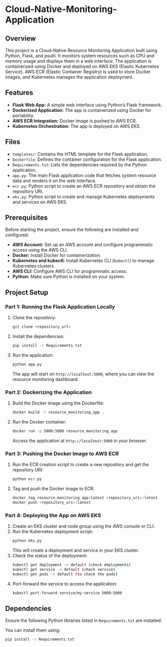 # Cloud-Native-Monitoring-Application

## Overview

This project is a Cloud-Native Resource Monitoring Application built using Python, Flask, and psutil. It monitors system resources such as CPU and memory usage and displays them in a web interface. The application is containerized using Docker and deployed on AWS EKS (Elastic Kubernetes Service). AWS ECR (Elastic Container Registry) is used to store Docker images, and Kubernetes manages the application deployment.

## Features

- **Flask Web App:** A simple web interface using Python’s Flask framework.
- **Dockerized Application:** The app is containerized using Docker for portability.
- **AWS ECR Integration:** Docker image is pushed to AWS ECR.
- **Kubernetes Orchestration:** The app is deployed on AWS EKS.

## Files

- `templates/`: Contains the HTML template for the Flask application.
- `Dockerfile`: Defines the container configuration for the Flask application.
- `Requirements.txt`: Lists the dependencies required by the Python application.
- `app.py`: The main Flask application code that fetches system resource data and renders it on the web interface.
- `ecr.py`: Python script to create an AWS ECR repository and obtain the repository URI.
- `eks.py`: Python script to create and manage Kubernetes deployments and services on AWS EKS.

## Prerequisites

Before starting the project, ensure the following are installed and configured:

- **AWS Account:** Set up an AWS account and configure programmatic access using the AWS CLI.
- **Docker:** Install Docker for containerization.
- **Kubernetes and kubectl:** Install Kubernetes CLI (`kubectl`) to manage Kubernetes clusters.
- **AWS CLI:** Configure AWS CLI for programmatic access.
- **Python:** Make sure Python is installed on your system.

## Project Setup

### Part 1: Running the Flask Application Locally

1. Clone the repository:
    ```bash
    git clone <repository_url>
    ```
2. Install the dependencies:
    ```bash
    pip install -r Requirements.txt
    ```
3. Run the application:
    ```bash
    python app.py
    ```
   The app will start on `http://localhost:5000`, where you can view the resource monitoring dashboard.

### Part 2: Dockerizing the Application

1. Build the Docker image using the Dockerfile:
    ```bash
    docker build -t resource_monitoring_app .
    ```
2. Run the Docker container:
    ```bash
    docker run -p 5000:5000 resource_monitoring_app
    ```
   Access the application at `http://localhost:5000` in your browser.

### Part 3: Pushing the Docker Image to AWS ECR

1. Run the ECR creation script to create a new repository and get the repository URI:
    ```bash
    python ecr.py
    ```
2. Tag and push the Docker image to ECR:
    ```bash
    docker tag resource_monitoring_app:latest <repository_uri>:latest
    docker push <repository_uri>:latest
    ```

### Part 4: Deploying the App on AWS EKS

1. Create an EKS cluster and node group using the AWS console or CLI.
2. Run the Kubernetes deployment script:
    ```bash
    python eks.py
    ```
   This will create a deployment and service in your EKS cluster.
3. Check the status of the deployment:
    ```bash
    kubectl get deployment -n default (check deployments)
    kubectl get service -n default (check service)
    kubectl get pods -n default (to check the pods)
    ```
4. Port-forward the service to access the application:
    ```bash
    kubectl port-forward service/my-service 5000:5000
    ```

## Dependencies

Ensure the following Python libraries listed in `Requirements.txt` are installed:


You can install them using:
```bash
pip install -r Requirements.txt
